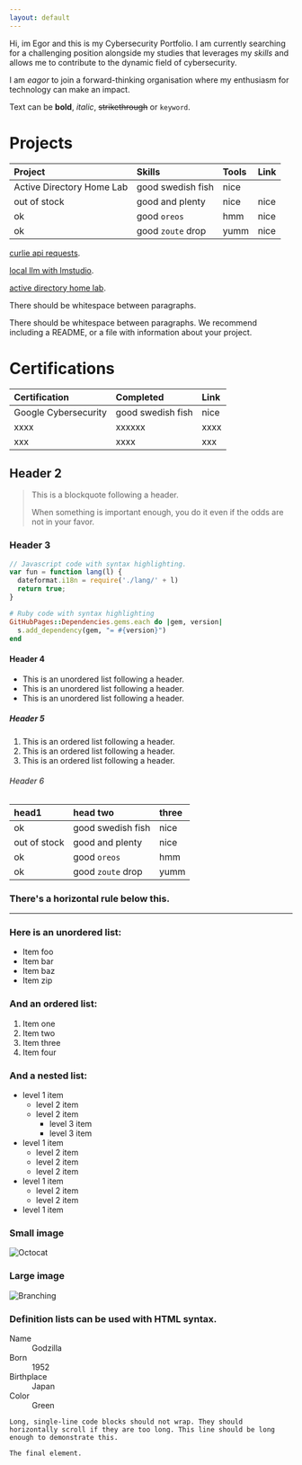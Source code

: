 ```yaml
---
layout: default
---
```

Hi, im Egor and this is my Cybersecurity Portfolio. I am currently searching for a challenging position alongside my studies that leverages my _skills_ and allows me to contribute to the dynamic field of cybersecurity.

I am _eagor_ to join a forward-thinking organisation where my enthusiasm for technology can make an impact.

Text can be **bold**, _italic_, ~~strikethrough~~ or `keyword`.

# Projects

| Project                   | Skills            | Tools | Link                              |
|:--------------------------|:------------------|:------|:----------------------------------|
| Active Directory Home Lab | good swedish fish | nice  | [](./another-page.html)           |
| out of stock              | good and plenty   | nice  |nice                               |
| ok                        | good `oreos`      | hmm   |nice                               |
| ok                        | good `zoute` drop | yumm  |nice                               |  

[curlie api requests](./another-page.html).

[local llm with lmstudio](./another-page.html).

[active directory home lab](./another-page.html).

There should be whitespace between paragraphs.

There should be whitespace between paragraphs. We recommend including a README, or a file with information about your project.

# Certifications

| Certification        |Completed          | Link  |
|:---------------------|:------------------|:------|
| Google Cybersecurity | good swedish fish | nice  |
| xxxx | xxxxxx   | xxxx  |
| xxx         | xxxx     | xxx   |


## Header 2

> This is a blockquote following a header.
>
> When something is important enough, you do it even if the odds are not in your favor.

### Header 3

```js
// Javascript code with syntax highlighting.
var fun = function lang(l) {
  dateformat.i18n = require('./lang/' + l)
  return true;
}
```

```ruby
# Ruby code with syntax highlighting
GitHubPages::Dependencies.gems.each do |gem, version|
  s.add_dependency(gem, "= #{version}")
end
```

#### Header 4

*   This is an unordered list following a header.
*   This is an unordered list following a header.
*   This is an unordered list following a header.

##### Header 5

1.  This is an ordered list following a header.
2.  This is an ordered list following a header.
3.  This is an ordered list following a header.

###### Header 6

| head1        | head two          | three |
|:-------------|:------------------|:------|
| ok           | good swedish fish | nice  |
| out of stock | good and plenty   | nice  |
| ok           | good `oreos`      | hmm   |
| ok           | good `zoute` drop | yumm  |

### There's a horizontal rule below this.

* * *

### Here is an unordered list:

*   Item foo
*   Item bar
*   Item baz
*   Item zip

### And an ordered list:

1.  Item one
1.  Item two
1.  Item three
1.  Item four

### And a nested list:

- level 1 item
  - level 2 item
  - level 2 item
    - level 3 item
    - level 3 item
- level 1 item
  - level 2 item
  - level 2 item
  - level 2 item
- level 1 item
  - level 2 item
  - level 2 item
- level 1 item

### Small image

![Octocat](https://github.githubassets.com/images/icons/emoji/octocat.png)

### Large image

![Branching](https://guides.github.com/activities/hello-world/branching.png)


### Definition lists can be used with HTML syntax.

<dl>
<dt>Name</dt>
<dd>Godzilla</dd>
<dt>Born</dt>
<dd>1952</dd>
<dt>Birthplace</dt>
<dd>Japan</dd>
<dt>Color</dt>
<dd>Green</dd>
</dl>

```
Long, single-line code blocks should not wrap. They should horizontally scroll if they are too long. This line should be long enough to demonstrate this.
```

```
The final element.
```
